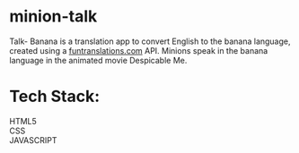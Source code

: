 # minion-talk
Talk- Banana is a translation app to convert English to the banana language, created using a [funtranslations.com](funtranslations.com) API. Minions speak in the banana language in the animated movie Despicable Me.
# Tech Stack:
HTML5\
CSS\
JAVASCRIPT
